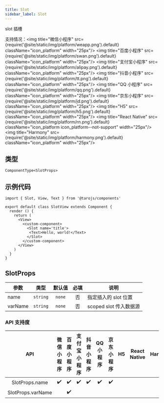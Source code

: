 ```yaml
---
title: Slot
sidebar_label: Slot
---
```


slot 插槽

支持情况：<img title="微信小程序" src={require('@site/static/img/platform/weapp.png').default} className="icon_platform" width="25px"/> <img title="百度小程序" src={require('@site/static/img/platform/swan.png').default} className="icon_platform" width="25px"/> <img title="支付宝小程序" src={require('@site/static/img/platform/alipay.png').default} className="icon_platform" width="25px"/> <img title="抖音小程序" src={require('@site/static/img/platform/tt.png').default} className="icon_platform" width="25px"/> <img title="QQ 小程序" src={require('@site/static/img/platform/qq.png').default} className="icon_platform" width="25px"/> <img title="京东小程序" src={require('@site/static/img/platform/jd.png').default} className="icon_platform" width="25px"/> <img title="H5" src={require('@site/static/img/platform/h5.png').default} className="icon_platform" width="25px"/> <img title="React Native" src={require('@site/static/img/platform/rn.png').default} className="icon_platform icon_platform--not-support" width="25px"/> <img title="Harmony" src={require('@site/static/img/platform/harmony.png').default} className="icon_platform" width="25px"/>

## 类型

```tsx
ComponentType<SlotProps>
```

## 示例代码

```tsx
import { Slot, View, Text } from '@tarojs/components'

export default class SlotView extends Component {
  render () {
    return (
      <View>
        <custom-component>
          <Slot name='title'>
           <Text>Hello, world!</Text>
          </Slot>
        </custom-component>
      </View>
    )
  }
}
```

## SlotProps

| 参数 | 类型 | 默认值 | 必填 | 说明 |
| --- | --- | :---: | :---: | --- |
| name | `string` | `none` | 否 | 指定插入的 slot 位置 |
| varName | `string` | `none` | 否 | scoped slot 传入数据源 |

### API 支持度

| API | 微信小程序 | 百度小程序 | 支付宝小程序 | 抖音小程序 | QQ 小程序 | 京东小程序 | H5 | React Native | Harmony |
| :---: | :---: | :---: | :---: | :---: | :---: | :---: | :---: | :---: | :---: |
| SlotProps.name | ✔️ | ✔️ | ✔️ | ✔️ | ✔️ | ✔️ |  |  |  |
| SlotProps.varName |  | ✔️ |  |  |  |  |  |  |  |
